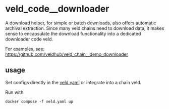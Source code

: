 # veld_code__downloader
    
A download helper, for simple or batch downloads, also offers automatic archival extraction. Since
many veld chains need to download data, it makes sense to encapsulate the download functionality
into a dedicated downloader code veld.

For examples, see: https://github.com/veldhub/veld_chain__demo_downloader

## usage

Set configs directly in the [veld.yaml](veld.yaml) or integrate into a chain veld.

Run with 
```
docker compose -f veld.yaml up
```

